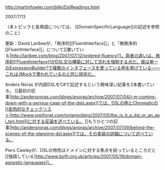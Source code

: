 http://martinfowler.com/bliki/DslReadings.html

2007/7/13

（本トピックと各用語については、 [[DomainSpecificLanguage]]の記述を参照のこと）

更新：David Laribeeが、「秩序的[[FluentInterface]]」と「無秩序的[[FluentInterface]]」について[[書いている|http://laribee.com/blog/2007/07/12/ordered-fluency/]]。両者の違いは、秩序的[[FluentInterface]]がDSL文の構築に対して流れを強制する点だ。彼は単一のExpressionBuilder?で複数のインタフェースを使っている例を挙げている——これはJMockで使われているのと同じ技術だ。

Anders Noras が内部DSLをC#で記述するという興味深い記事を2本書いている。 [[最初の記事|http://andersnoras.com/blogs/anoras/archive/2007/07/04/i-m-coming-down-with-a-serious-case-of-the-dsls.aspx]]では、DSLの例とChromaticの[[皮肉的なチェックリスト|http://www.oreillynet.com/onlamp/blog/2007/05/the_is_it_a_dsl_or_an_api_ten.html]]に対する反論を述べている。 [[もうひとつの記事|http://andersnoras.com/blogs/anoras/archive/2007/07/09/behind-the-scenes-of-the-planning-dsl.aspx]]では、その実装の詳細について述べている。

Piers Cawleyが、DSLの特性はドメインに対する焦点を絞っているところだと[[強調している|http://www.bofh.org.uk/articles/2007/05/19/domain-agnostic-languages]]。
